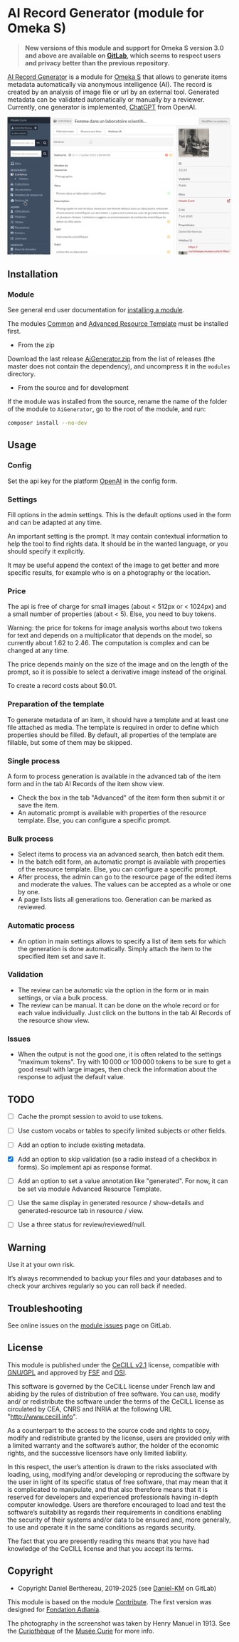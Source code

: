 AI Record Generator (module for Omeka S)
========================================

> __New versions of this module and support for Omeka S version 3.0 and above
> are available on [GitLab], which seems to respect users and privacy better
> than the previous repository.__

[AI Record Generator] is a module for [Omeka S] that allows to generate items
metadata automatically via anonymous intelligence (AI). The record is created
by an analysis of image file or url by an external tool. Generated metadata can
be validated automatically or manually by a reviewer. Currently, one generator
is implemented, [ChatGPT] from OpenAI.

![example of generated record and review](data/images/generated_record_review.png)


Installation
------------

### Module

See general end user documentation for [installing a module].

The modules [Common] and [Advanced Resource Template] must be installed first.

* From the zip

Download the last release [AiGenerator.zip] from the list of releases (the master
does not contain the dependency), and uncompress it in the `modules` directory.

* From the source and for development

If the module was installed from the source, rename the name of the folder of
the module to `AiGenerator`, go to the root of the module, and run:

```sh
composer install --no-dev
```


Usage
-----

### Config

Set the api key for the platform [OpenAI] in the config form.

### Settings

Fill options in the admin settings. This is the default options used in the form
and can be adapted at any time.

An important setting is the prompt. It may contain contextual information to
help the tool to find rights data. It should be in the wanted language, or you
should specify it explicitly.

It may be useful append the context of the image to get better and more specific
results, for example who is on a photography or the location.

### Price

The api is free of charge for small images (about < 512px or < 1024px) and a
small number of properties (about < 5). Else, you need to buy tokens.

Warning: the price for tokens for image analysis worths about two tokens for
text and depends on a multiplicator that depends on the model, so currently
about 1.62 to 2.46. The computation is complex and can be changed at any time.

The price depends mainly on the size of the image and on the length of the
prompt, so it is possible to select a derivative image instead of the original.

To create a record costs about $0.01.

### Preparation of the  template

To generate metadata of an item, it should have a template and at least one file
attached as media. The template is required in order to define which properties
should be filled. By default, all properties of the template are fillable, but
some of them may be skipped.

### Single process

A form to process generation is available in the advanced tab of the item form
and in the tab AI Records of the item show view.

- Check the box in the tab "Advanced" of the item form then submit it or save
  the item.
- An automatic prompt is available with properties of the resource template.
  Else, you can configure a specific prompt.

### Bulk process

- Select items to process via an advanced search, then batch edit them.
- In the batch edit form, an automatic prompt is available with properties of
  the resource template. Else, you can configure a specific prompt.
- After process, the admin can go to the resource page of the edited items and
  moderate the values. The values can be accepted as a whole or one by one.
- A page lists lists all generations too. Generation can be marked as reviewed.

### Automatic process

- An option in main settings allows to specify a list of item sets for which the
  generation is done automatically. Simply attach the item to the specified item
  set and save it.

### Validation

- The review can be automatic via the option in the form or in main settings, or
  via a bulk process.
- The review can be manual. It can be done on the whole record or for each value
  individually. Just click on the buttons in the tab AI Records of the resource
  show view.

### Issues

- When the output is not the good one, it is often related to the settings
  "maximum tokens". Try with 10 000 or 100 000 tokens to be sure to get a good
  result with large images, then check the information about the response to
  adjust the default value.


TODO
----

- [ ] Cache the prompt session to avoid to use tokens.
- [ ] Use custom vocabs or tables to specify limited subjects or other fields.
- [ ] Add an option to include existing metadata.
- [x] Add an option to skip validation (so a radio instead of a checkbox in forms). So implement api as response format.
- [ ] Add an option to set a value annotation like "generated". For now, it can be set via module Advanced Resource Template.
- [ ] Use the same display in generated resource / show-details and generated-resource tab in resource / view.
- [ ] Use a three status for review/reviewed/null.


Warning
-------

Use it at your own risk.

It’s always recommended to backup your files and your databases and to check
your archives regularly so you can roll back if needed.


Troubleshooting
---------------

See online issues on the [module issues] page on GitLab.


License
-------

This module is published under the [CeCILL v2.1] license, compatible with
[GNU/GPL] and approved by [FSF] and [OSI].

This software is governed by the CeCILL license under French law and abiding by
the rules of distribution of free software. You can use, modify and/ or
redistribute the software under the terms of the CeCILL license as circulated by
CEA, CNRS and INRIA at the following URL "http://www.cecill.info".

As a counterpart to the access to the source code and rights to copy, modify and
redistribute granted by the license, users are provided only with a limited
warranty and the software’s author, the holder of the economic rights, and the
successive licensors have only limited liability.

In this respect, the user’s attention is drawn to the risks associated with
loading, using, modifying and/or developing or reproducing the software by the
user in light of its specific status of free software, that may mean that it is
complicated to manipulate, and that also therefore means that it is reserved for
developers and experienced professionals having in-depth computer knowledge.
Users are therefore encouraged to load and test the software’s suitability as
regards their requirements in conditions enabling the security of their systems
and/or data to be ensured and, more generally, to use and operate it in the same
conditions as regards security.

The fact that you are presently reading this means that you have had knowledge
of the CeCILL license and that you accept its terms.


Copyright
---------

* Copyright Daniel Berthereau, 2019-2025 (see [Daniel-KM] on GitLab)

This module is based on the module [Contribute]. The first version was designed
for [Fondation Adlania].

The photography in the screenshot was taken by Henry Manuel in 1913. See the
[Curiothèque] of the [Musée Curie] for more info.


[Omeka S]: https://omeka.org/s
[AI Record Generator]: https://gitlab.com/Daniel-KM/Omeka-S-module-AiGenerator
[Common]: https://gitlab.com/Daniel-KM/Omeka-S-module-Common
[Advanced Resource Template]: https://gitlab.com/Daniel-KM/Omeka-S-module-AdvancedResourceTemplate
[AiGenerator.zip]: https://gitlab.com/Daniel-KM/Omeka-S-module-AiGenerator/-/releases
[installing a module]: https://omeka.org/s/docs/user-manual/modules/#installing-modules
[module issues]: https://gitlab.com/Daniel-KM/Omeka-S-module-AiGenerator/-/issues
[CeCILL v2.1]: https://www.cecill.info/licences/Licence_CeCILL_V2.1-en.html
[GNU/GPL]: https://www.gnu.org/licenses/gpl-3.0.html
[FSF]: https://www.fsf.org
[OSI]: http://opensource.org
[ChatGPT]: https://chatgpt.com
[OpenAI]: https://platform.openai.com
[Contribute]: https://gitlab.com/Daniel-KM/Omeka-S-module-Contribute
[Fondation Adlania]: https://www.fondation-adlania.ch
[Curiothèque]: https://curiotheque.musee.curie.fr/s/fr/item/15162
[Musée Curie]: https://musee.curie.fr
[GitLab]: https://gitlab.com/Daniel-KM
[Daniel-KM]: https://gitlab.com/Daniel-KM "Daniel Berthereau"
